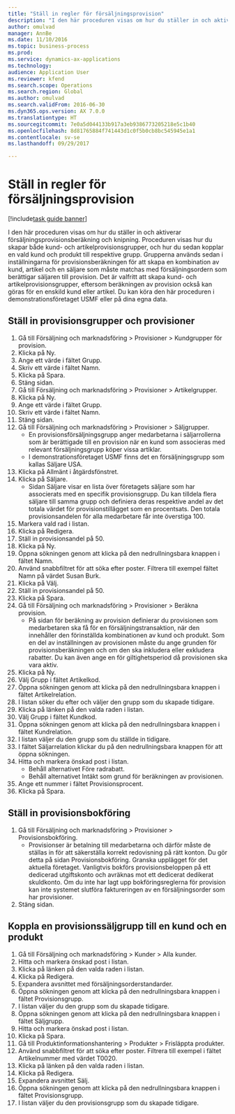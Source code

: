 ```yaml
--- 
title: "Ställ in regler för försäljningsprovision"
description: "I den här proceduren visas om hur du ställer in och aktiverar försäljningsprovisionsberäkning och knipning."
author: omulvad
manager: AnnBe
ms.date: 11/10/2016
ms.topic: business-process
ms.prod: 
ms.service: dynamics-ax-applications
ms.technology: 
audience: Application User
ms.reviewer: kfend
ms.search.scope: Operations
ms.search.region: Global
ms.author: omulvad
ms.search.validFrom: 2016-06-30
ms.dyn365.ops.version: AX 7.0.0
ms.translationtype: HT
ms.sourcegitcommit: 7e0a5d044133b917a3eb9386773205218e5c1b40
ms.openlocfilehash: 8d81765884f741443d1c0f5b0cb8bc545945e1a1
ms.contentlocale: sv-se
ms.lasthandoff: 09/29/2017

---
```

# <a name="set-up-sales-commission-rules"></a>Ställ in regler för försäljningsprovision

[!include[task guide banner](../../includes/task-guide-banner.md)]

I den här proceduren visas om hur du ställer in och aktiverar försäljningsprovisionsberäkning och knipning. Proceduren visas hur du skapar både kund- och artikelprovisionsgrupper, och hur du sedan kopplar en vald kund och produkt till respektive grupp. Grupperna används sedan i inställningarna för provisionsberäkningen för att skapa en kombination av kund, artikel och en säljare som måste matchas med försäljningsordern som berättigar säljaren till provision. Det är valfritt att skapa kund- och artikelprovisionsgrupper, eftersom beräkningen av provision också kan göras för en enskild kund eller artikel. Du kan köra den här proceduren i demonstrationsföretaget USMF eller på dina egna data.


## <a name="set-up-commission-groups-and-commission-rates"></a>Ställ in provisionsgrupper och provisioner
1. Gå till Försäljning och marknadsföring > Provisioner > Kundgrupper för provision.
2. Klicka på Ny.
3. Ange ett värde i fältet Grupp.
4. Skriv ett värde i fältet Namn.
5. Klicka på Spara.
6. Stäng sidan.
7. Gå till Försäljning och marknadsföring > Provisioner > Artikelgrupper.
8. Klicka på Ny.
9. Ange ett värde i fältet Grupp.
10. Skriv ett värde i fältet Namn.
11. Stäng sidan.
12. Gå till Försäljning och marknadsföring > Provisioner > Säljgrupper.
    * En provisionsförsäljningsgrupp anger medarbetarna i säljarrollerna som är berättigade till en provision när en kund som associeras med relevant försäljningsgrupp köper vissa artiklar.  
    * I demonstrationsföretaget USMF finns det en försäljningsgrupp som kallas Säljare USA.  
13. Klicka på Allmänt i åtgärdsfönstret.
14. Klicka på Säljare.
    * Sidan Säljare visar en lista över företagets säljare som har associerats med en specifik provisionsgrupp. Du kan tilldela flera säljare till samma grupp och definiera deras respektive andel av det totala värdet för provisionstillägget som en procentsats. Den totala provisionsandelen för alla medarbetare får inte överstiga 100.  
15. Markera vald rad i listan.
16. Klicka på Redigera.
17. Ställ in provisionsandel på 50.
18. Klicka på Ny.
19. Öppna sökningen genom att klicka på den nedrullningsbara knappen i fältet Namn.
20. Använd snabbfiltret för att söka efter poster. Filtrera till exempel fältet Namn på värdet Susan Burk.
21. Klicka på Välj.
22. Ställ in provisionsandel på 50.
23. Klicka på Spara.
24. Gå till Försäljning och marknadsföring > Provisioner > Beräkna provision.
    * På sidan för beräkning av provision definierar du provisionen som medarbetaren ska få för en försäljningstransaktion, när den innehåller den förinställda kombinationen av kund och produkt. Som en del av inställningen av provisionen måste du ange grunden för provisionsberäkningen och om den ska inkludera eller exkludera rabatter. Du kan även ange en för giltighetsperiod då provisionen ska vara aktiv.  
25. Klicka på Ny.
26. Välj Grupp i fältet Artikelkod.
27. Öppna sökningen genom att klicka på den nedrullningsbara knappen i fältet Artikelrelation.
28. I listan söker du efter och väljer den grupp som du skapade tidigare.
29. Klicka på länken på den valda raden i listan.
30. Välj Grupp i fältet Kundkod.
31. Öppna sökningen genom att klicka på den nedrullningsbara knappen i fältet Kundrelation.
32. I listan väljer du den grupp som du ställde in tidigare.
33. I fältet Säljarrelation klickar du på den nedrullningsbara knappen för att öppna sökningen.
34. Hitta och markera önskad post i listan.
    * Behåll alternativet Före radrabatt.  
    * Behåll alternativet Intäkt som grund för beräkningen av provisionen.    
35. Ange ett nummer i fältet Provisionsprocent.
36. Klicka på Spara.

## <a name="setting-up-commission-posting"></a>Ställ in provisionsbokföring
1. Gå till Försäljning och marknadsföring > Provisioner > Provisionsbokföring.
    * Provisionser är betalning till medarbetarna och därför måste de ställas in för att säkerställa korrekt redovisning på rätt konton. Du gör detta på sidan Provisionsbokföring. Granska upplägget för det aktuella företaget. Vanligtvis bokförs provisionsbeloppen på ett dedicerad utgiftskonto och avräknas mot ett dedicerat dedikerat skuldkonto. Om du inte har lagt upp bokföringsreglerna för provision kan inte systemet slutföra faktureringen av en försäljningsorder som har provisioner.  
2. Stäng sidan.

## <a name="assign-a-commission-group-to-a-customer-and-a-product"></a>Koppla en provisionssäljgrupp till en kund och en produkt
1. Gå till Försäljning och marknadsföring > Kunder > Alla kunder.
2. Hitta och markera önskad post i listan.
3. Klicka på länken på den valda raden i listan.
4. Klicka på Redigera.
5. Expandera avsnittet med försäljningsorderstandarder.
6. Öppna sökningen genom att klicka på den nedrullningsbara knappen i fältet Provisionsgrupp.
7. I listan väljer du den grupp som du skapade tidigare.
8. Öppna sökningen genom att klicka på den nedrullningsbara knappen i fältet Säljgrupp.
9. Hitta och markera önskad post i listan.
10. Klicka på Spara.
11. Gå till Produktinformationshantering > Produkter > Frisläppta produkter.
12. Använd snabbfiltret för att söka efter poster. Filtrera till exempel i fältet Artikelnummer med värdet T0020.
13. Klicka på länken på den valda raden i listan.
14. Klicka på Redigera.
15. Expandera avsnittet Sälj.
16. Öppna sökningen genom att klicka på den nedrullningsbara knappen i fältet Provisionsgrupp.
17. I listan väljer du den provisionsgrupp som du skapade tidigare.


